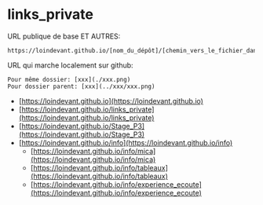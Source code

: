 # links_private

URL publique de base ET AUTRES:

```
https://loindevant.github.io/[nom_du_dépôt]/[chemin_vers_le_fichier_dans_le_dépôt]
```

URL qui marche localement sur github:

```
Pour même dossier: [xxx](./xxx.png)
Pour dossier parent: [xxx](../xxx/xxx.png)
```

- [https://loindevant.github.io](https://loindevant.github.io)
- [https://loindevant.github.io/links_private](https://loindevant.github.io/links_private)
- [https://loindevant.github.io/Stage_P3](https://loindevant.github.io/Stage_P3)
- [https://loindevant.github.io/info](https://loindevant.github.io/info)
	- [https://loindevant.github.io/info/mica](https://loindevant.github.io/info/mica)
	- [https://loindevant.github.io/info/tableaux](https://loindevant.github.io/info/tableaux)
	- [https://loindevant.github.io/info/experience_ecoute](https://loindevant.github.io/info/experience_ecoute)

